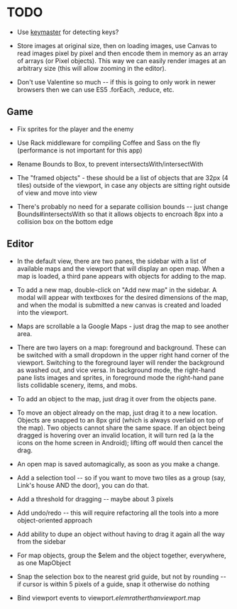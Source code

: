 # TODO

* Use [keymaster](https://github.com/madrobby/keymaster) for detecting keys?

* Store images at original size, then on loading images, use Canvas to read
  images pixel by pixel and then encode them in memory as an array of arrays (or
  Pixel objects). This way we can easily render images at an arbitrary size
  (this will allow zooming in the editor).

* Don't use Valentine so much -- if this is going to only work in newer browsers
  then we can use ES5 .forEach, .reduce, etc.

## Game

* Fix sprites for the player and the enemy

* Use Rack middleware for compiling Coffee and Sass on the fly
  (performance is not important for this app)

* Rename Bounds to Box, to prevent intersectsWith/intersectWith

* The "framed objects" - these should be a list of objects that are 32px (4
  tiles) outside of the viewport, in case any objects are sitting right outside
  of view and move into view

* There's probably no need for a separate collision bounds -- just change
  Bounds#intersectsWith so that it allows objects to encroach 8px into a
  collision box on the bottom edge

## Editor

* In the default view, there are two panes, the sidebar with a list of available
  maps and the viewport that will display an open map. When a map is loaded, a
  third pane appears with objects for adding to the map.

* To add a new map, double-click on "Add new map" in the sidebar. A modal will
  appear with textboxes for the desired dimensions of the map, and when the
  modal is submitted a new canvas is created and loaded into the viewport.

* Maps are scrollable a la Google Maps - just drag the map to see another area.

* There are two layers on a map: foreground and background. These can be
  switched with a small dropdown in the upper right hand corner of the viewport.
  Switching to the foreground layer will render the background as washed out,
  and vice versa. In background mode, the right-hand pane lists images and
  sprites, in foreground mode the right-hand pane lists collidable scenery,
  items, and mobs.

* To add an object to the map, just drag it over from the objects pane.

* To move an object already on the map, just drag it to a new location. Objects
  are snapped to an 8px grid (which is always overlaid on top of the map). Two
  objects cannot share the same space. If an object being dragged is hovering
  over an invalid location, it will turn red (a la the icons on the home screen
  in Android); lifting off would then cancel the drag.

* An open map is saved automagically, as soon as you make a change.

* Add a selection tool -- so if you want to move two tiles as a group (say,
  Link's house AND the door), you can do that.

* Add a threshold for dragging -- maybe about 3 pixels

* Add undo/redo -- this will require refactoring all the tools into a more
  object-oriented approach

* Add ability to dupe an object without having to drag it again all the way from
  the sidebar

* For map objects, group the $elem and the object together, everywhere, as one
  MapObject

* Snap the selection box to the nearest grid guide, but not by rounding -- if
  cursor is within 5 pixels of a guide, snap it otherwise do nothing

* Bind viewport events to viewport.$elem rather than viewport.$map
